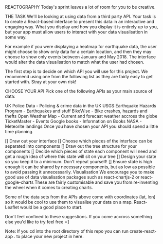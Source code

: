 REACTOGRAPHY
Today's sprint leaves a lot of room for you to be creative.

THE TASK
We'll be looking at using data from a third party API. Your task is to create a React-based interface to present this data in an interactive and engaging way. What you display and how you display it is entirely up to you, but your app must allow users to interact with your data visualisation in some way.

For example if you were displaying a heatmap for earthquake data, the user might choose to show only data for a certain location, and then they may choose to show only events between January and May 2018. The interface would alter the data visualisation to match what the user had chosen.

The first step is to decide on which API you will use for this project. We recommend using one from the following list as they are fairly easy to get started with. Stray at your own risk!

CHOOSE YOUR API
Pick one of the following APIs as your main source of data:

UK Police Data - Policing & crime data in the UK
USGS Earthquake Hazards Program - Earthquakes and stuff
BikeWise - Bike crashes, hazards and thefts
Open Weather Map - Current and forecast weather accross the globe
TicketMaster - Events
Google books - Information on Books
NASA - Meteorite landings
Once you have chosen your API you should spend a little time planning.

[] Draw out your interface
[] Choose which pieces of the interface can be separated into components
[] Draw out the tree structure for your components
[] Decide which pieces of state each component will need and get a rough idea of where this state will sit on your tree
[] Design your state so you keep it to a minimum. Don't repeat yourself!
[] Ensure state is high enough it can be shared by necessary components, but as low as possible to avoid passing it unnecessarily.
Visualisation
We encourage you to make good use of data visualisation packages such as react-chartjs-2 or react-google-charts These are fairly customisable and save you from re-inventing the wheel when it comes to creating charts.

Some of the data sets from the APIs above come with coordinates (lat, lon) so it would be cool to use them to visualise your data on a map. React-Leaflet would be a good place to start.

Don't feel confined to these suggestions. If you come accross something else you'd like to try feel free =]

Note: If you cd into the root directory of this repo you can run create-react-app . to place your new project in here.
